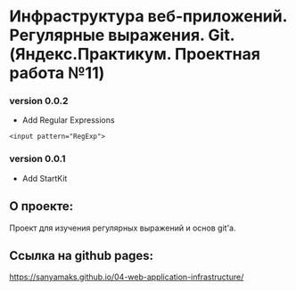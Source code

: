 # Инфраструктура веб-приложений. Регулярные выражения. Git. (Яндекс.Практикум. Проектная работа №11)

### version 0.0.2

* Add Regular Expressions
```markup
<input pattern="RegExp">
```

### version 0.0.1

* Add StartKit

## О проекте:
Проект для изучения регулярных выражений и основ git'a.


## Ссылка на github pages:
https://sanyamaks.github.io/04-web-application-infrastructure/
